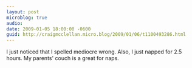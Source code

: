 ```yaml
---
layout: post
microblog: true
audio: 
date: 2009-01-05 18:00:00 -0600
guid: http://craigmcclellan.micro.blog/2009/01/06/t1100493286.html
---
```

I just noticed that I spelled mediocre wrong.  Also, I just napped for 2.5 hours.  My parents' couch is a great for naps.
